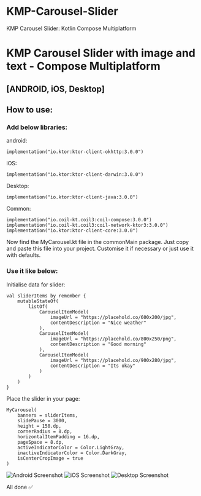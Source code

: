 # KMP-Carousel-Slider
KMP Carousel Slider: Kotlin Compose Multiplatform

# KMP Carousel Slider with image and text - Compose Multiplatform

## [ANDROID, iOS, Desktop]

## How to use:

### Add below libraries:

android: 
```
implementation("io.ktor:ktor-client-okhttp:3.0.0")
```

iOS:
```
implementation("io.ktor:ktor-client-darwin:3.0.0")
```

Desktop:
```
implementation("io.ktor:ktor-client-java:3.0.0")
```

Common:
```
implementation("io.coil-kt.coil3:coil-compose:3.0.0")
implementation("io.coil-kt.coil3:coil-network-ktor3:3.0.0")
implementation("io.ktor:ktor-client-core:3.0.0")
```

Now find the MyCarousel.kt file in the commonMain package. 
Just copy and paste this file into your project.
Customise it if necessary or just use it with defaults.

### Use it like below:

Initialise data for slider:
```
val sliderItems by remember {
    mutableStateOf(
        listOf(
            CarouselItemModel(
                imageUrl = "https://placehold.co/600x200/jpg",
                contentDescription = "Nice weather"
            ),
            CarouselItemModel(
                imageUrl = "https://placehold.co/800x250/png",
                contentDescription = "Good morning"
            ),
            CarouselItemModel(
                imageUrl = "https://placehold.co/900x280/jpg",
                contentDescription = "Its okay"
            )
        )
    )
}
```

Place the slider in your page:
```
MyCarousel(
    banners = sliderItems,
    slidePause = 3000,
    height = 150.dp,
    cornerRadius = 8.dp,
    horizontalItemPadding = 16.dp,
    pageSpace = 8.dp,
    activeIndicatorColor = Color.LightGray,
    inactiveIndicatorColor = Color.DarkGray,
    isCenterCropImage = true
)
```

![Android Screenshot](http://url/to/img.png)
![iOS Screenshot](http://url/to/img.png)
![Desktop Screenshot](http://url/to/img.png)



All done ✅
